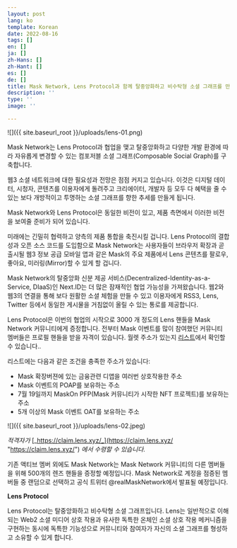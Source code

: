 ```yaml
---
layout: post
lang: ko
template: Korean
date: 2022-08-16
tags: []
en: []
ja: []
zh-Hans: []
zh-Hant: []
es: []
de: []
title: Mask Network, Lens Protocol과 함께 탈중앙화하고 비수탁형 소셜 그래프를 만들다
description: ''
type: ''
image: ''

---
```

![]({{ site.baseurl_root }}/uploads/lens-01.png)

Mask Network는 Lens Protocol과 협업을 맺고 탈중앙화하고 다양한 개발 환경에 따라 자유롭게 변경할 수 있는 컴포저블 소셜 그래프(Composable Social Graph)를 구축합니다.

웹3 소셜 네트워크에 대한 필요성과 전망은 점점 커지고 있습니다. 이것은 디지털 데이터, 시청자, 콘텐츠를 이용자에게 돌려주고 크리에이터, 개발자 등 모두 다 혜택을 줄 수 있는 보다 개방적이고 투명하는 소셜 그래프를 향한 추세를 만들게 됩니다.

Mask Network와 Lens Protocol은 동일한 비전이 있고, 제품 측면에서 이러한 비전을 보여줄 준비가 되어 있습니다.

미래에는 긴밀히 협력하고 양측의 제품 통합을 축진시킬 겁니다. Lens Protocol의 결합성과 오픈 소스 코드를 도입함으로 Mask Network는 사용자들이 브라우저 확장과 곧 출시될 웹3 정보 공급 모바일 앱과 같은 Mask의 주요 제품에서 Lens 콘텐츠를 팔로우, 좋아요, 미러링(Mirror)할 수 있게 할 겁니다.

Mask Network의 탈중앙화 신분 제공 서비스(Decentralized-Identity-as-a-Service, DIaaS)인 Next.ID는 더 많은 잠재적인 협업 가능성을 가져왔습니다. 웹2와 웹3의 연결을 통해 보다 원활한 소셜 체험을 만들 수 있고 이용자에게 RSS3, Lens, Twitter 등에서 동일한 게시물을 거침없이 올릴 수 있는 통로를 제공합니다.

Lens Protocol은 이번의 협업의 시작으로 3000 개 정도의 Lens 핸들을 Mask Network 커뮤니티에게 증정합니다. 전부터 Mask 이벤트를 많이 참여했던 커뮤니티 멤버들은 프로필 핸들을 받을 자격이 있습니다. 월렛 주소가 있는지 [리스트](https://docs.google.com/spreadsheets/d/1qgSu3JHEYMINjrrIvBcKM1Gu3GtP_liJo7AwPlWL4xs/edit#gid=1255706641)에서 확인할 수 있습니다..

리스트에는 다음과 같은 조건을 충족한 주소가 있습니다:

* Mask 확장버젼에 있는 금융관련 디앱을 여러번 상호작용한 주소
* Mask 이벤트의 POAP를 보유하는 주소
* 7월 19일까지 MaskOn PFP(Mask 커뮤니티가 시작한 NFT 프로젝트)를 보유하는 주소
* 5개 이상의 Mask 이벤트 OAT를 보유하는 주소

![]({{ site.baseurl_root }}/uploads/lens-02.jpeg)

_적격자가_ [_https://claim.lens.xyz/_](https://claim.lens.xyz/ "https://claim.lens.xyz/") _에서 수령할 수 있습니다._

기존 액티브 멤버 외에도 Mask Network는 Mask Network 커뮤니티의 다른 멤버들을 위해 500개의 렌즈 핸들을 증정할 예정입니다. Mask Network로 계정을 점증된 멤버들 중 랜덤으로 선택하고 공식 트위터 @realMaskNetwork에서 발표될 예정입니다.

**Lens Protocol**

Lens Protocol는 탈중앙화하고 비수탁형 소셜 그래프입니다. Lens는 일반적으로 이해되는 Web2 소셜 미디어 상호 작용과 유사한 독특한 온체인 소셜 상호 작용 메커니즘을 구현하는 동시에 독특한 기능성으로 커뮤니티와 참여자가 자신의 소셜 그래프를 형성하고 소유할 수 있게 합니다.